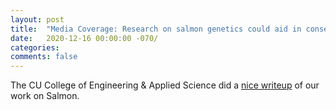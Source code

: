 ```yaml
---
layout: post
title:  "Media Coverage: Research on salmon genetics could aid in conservation, human genome understanding"
date:   2020-12-16 00:00:00 -070/
categories: 
comments: false
---
```


The CU College of Engineering & Applied Science did a [nice writeup](https://www.colorado.edu/engineering/2020/12/16/research-salmon-genetics-could-aid-conservation-human-genome-understanding)  of our work on Salmon.
